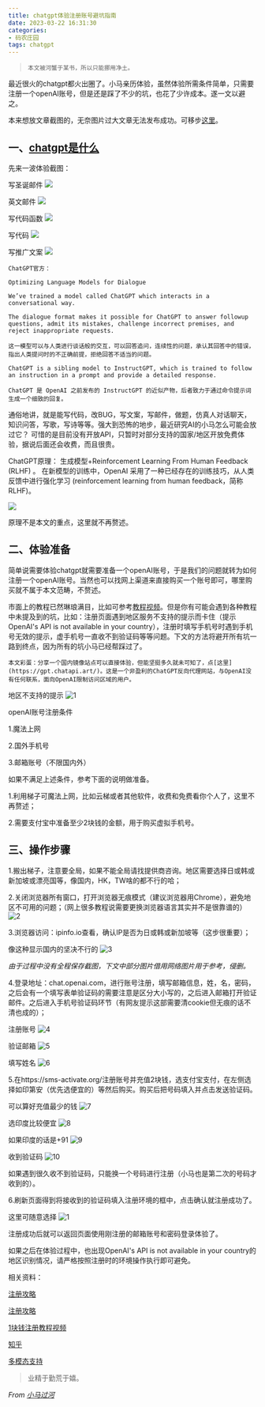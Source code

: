 ```yaml
---
title: chatgpt体验注册账号避坑指南
date: 2023-03-22 16:31:30
categories:
- 码农庄园
tags: chatgpt
---
```


> `本文被河蟹于某书，所以只能挪用净土。`

最近很火的chatgpt都火出圈了。小马亲历体验，虽然体验所需条件简单，只需要注册一个openAI账号，但是还是踩了不少的坑，也花了少许成本。遂一文以避之。

本来想放文章截图的，无奈图片过大文章无法发布成功。可移步[这里](https://github.com/lh16/lh16.github.io/issues/5)。

## **一、[chatgpt是什么](https://www.bilibili.com/video/BV1JR4y1C7Vt/?is_story_h5=false&p=1&share_from=ugc&share_medium=iphone&share_plat=ios&share_session_id=CF3D6B83-0241-4E84-A2D3-FC24BAC100D4&share_source=WEIXIN&share_tag=s_i&timestamp=1670552032&unique_k=W4YSsvf&vd_source=213a73edfb5d4ab7422f4d5392dca364)**

先来一波体验截图：

写圣诞邮件
![](https://user-images.githubusercontent.com/22761849/227123215-7ac8b4af-7852-4585-994a-32aa98e7fd43.png)

英文邮件
![](https://user-images.githubusercontent.com/22761849/227123221-13ab0436-b49a-4d29-9c07-e87103e30344.png)

写代码函数
![](https://user-images.githubusercontent.com/22761849/227123226-c2df562d-7361-4328-b3ea-398818fcf1e9.png)

写代码
![](https://user-images.githubusercontent.com/22761849/227123228-d6d8f344-d597-4b7f-8c21-797cc5a9efb5.png)

写推广文案
![](https://user-images.githubusercontent.com/22761849/227123230-f837a472-6717-491c-b136-825c8aa4cc17.png)

```
ChatGPT官方：

Optimizing Language Models for Dialogue

We’ve trained a model called ChatGPT which interacts in a conversational way.

The dialogue format makes it possible for ChatGPT to answer followup questions, admit its mistakes, challenge incorrect premises, and reject inappropriate requests.

这一模型可以与人类进行谈话般的交互，可以回答追问，连续性的问题，承认其回答中的错误，指出人类提问时的不正确前提，拒绝回答不适当的问题。

ChatGPT is a sibling model to InstructGPT, which is trained to follow an instruction in a prompt and provide a detailed response.

ChatGPT 是 OpenAI 之前发布的 InstructGPT 的近似产物，后者致力于通过命令提示词生成一个细致的回复。
```

通俗地讲，就是能写代码，改BUG，写文案，写邮件，做题，仿真人对话聊天，知识问答，写歌，写诗等等。强大到恐怖的地步，最近研究AI的小马怎么可能会放过它？
可惜的是目前没有开放API，只暂时对部分支持的国家/地区开放免费体验，据说后面还会收费，而且很贵。

ChatGPT原理： 生成模型+Reinforcement Learning From Human Feedback (RLHF) 。
在新模型的训练中，OpenAI 采用了一种已经存在的训练技巧，从人类反馈中进行强化学习 (reinforcement learning from human feedback，简称 RLHF)。

![](https://user-images.githubusercontent.com/22761849/227123233-35a7f9c5-9ca7-4b16-a518-25e711ee4b61.png)

原理不是本文的重点，这里就不再赘述。

## **二、体验准备**

简单说需要体验chatgpt就需要准备一个openAI账号，于是我们的问题就转为如何注册一个openAI账号。当然也可以找网上渠道来直接购买一个账号即可，哪里购买就不属于本文范畴，不赘述。

市面上的教程已然琳琅满目，比如可参考[教程视频](https://www.bilibili.com/video/BV1GW4y1g7sV/?spm_id_from=333.337.search-card.all.click&vd_source=213a73edfb5d4ab7422f4d5392dca364)。但是你有可能会遇到各种教程中未提及到的坑，比如：注册页面遇到地区服务不支持的提示而卡住（提示OpenAI's API is not available in your country），注册时填写手机号时遇到手机号无效的提示，虚手机号一直收不到验证码等等问题。下文的方法将避开所有坑一路到终点，因为所有的坑小马已经帮踩过了。

```本文彩蛋：分享一个国内镜像站点可以直接体验，但能坚挺多久就未可知了，点[这里](https://gpt.chatapi.art/)。这是一个非盈利的ChatGPT反向代理网站，与OpenAI没有任何联系，面向OpenAI限制访问区域的用户。```

地区不支持的提示
![1](https://user-images.githubusercontent.com/22761849/227126610-06fc188e-320d-40bc-8da6-5407114a8e3b.jpg)

openAI账号注册条件

1.魔法上网

2.国外手机号

3.邮箱账号（不限国内外）

如果不满足上述条件，参考下面的说明做准备。

1.利用梯子可魔法上网，比如云梯或者其他软件，收费和免费看你个人了，这里不再赘述；

2.需要支付宝中准备至少2块钱的金额，用于购买虚拟手机号。


## **三、操作步骤**

1.搬出梯子，注意要全局，如果不能全局请找提供商咨询。地区需要选择日或韩或新加坡或漂亮国等，像国内，HK，TW啥的都不行的哈；

2.关闭浏览器所有窗口，打开浏览器无痕模式（建议浏览器用Chrome），避免地区不可用的问题；（网上很多教程说需要更换浏览器语言其实并不是很靠谱的）
![2](https://user-images.githubusercontent.com/22761849/227126615-fb21c4fe-47a6-41b9-ae9a-e48a4396bec0.png)

3.浏览器访问：ipinfo.io查看，确认IP是否为日或韩或新加坡等（这步很重要）；

像这种显示国内的坚决不行的
![3](https://user-images.githubusercontent.com/22761849/227126617-1eb087b9-5469-45f5-ab1e-637ec90674bc.png)

*由于过程中没有全程保存截图，下文中部分图片借用网络图片用于参考，侵删。*

4.登录地址：chat.openai.com，进行账号注册，填写邮箱信息，姓，名，密码，之后会有一个填写表单验证码的需要注意是区分大小写的，之后进入邮箱打开验证邮件。之后进入手机号验证码环节（有网友提示这部需要清cookie但无痕的话不清也成的）；

注册账号
![4](https://user-images.githubusercontent.com/22761849/227126620-da9f56e5-2f21-4e90-b089-e8491ed69b5b.jpg)

验证邮箱
![5](https://user-images.githubusercontent.com/22761849/227126624-cb0fa9c8-6b44-4c9d-8434-63722769ae16.jpg)

填写姓名
![6](https://user-images.githubusercontent.com/22761849/227126627-6a7f074d-9bd9-4b24-9c8a-c804861e0e6a.png)

5.在https://sms-activate.org/注册账号并充值2块钱，选支付宝支付，在左侧选择如印第安（优先选便宜的）等然后购买。购买后把号码填入并点击发送验证码。

可以算好充值最少的钱
![7](https://user-images.githubusercontent.com/22761849/227126633-c764160b-7e66-447d-ba46-ca9d20b054f6.png)

选印度比较便宜
![8](https://user-images.githubusercontent.com/22761849/227126636-b43b5fdd-4a87-4413-aac2-2b2ac783f732.png)

如果印度的话是+91
![9](https://user-images.githubusercontent.com/22761849/227126641-c11e802f-acb3-476a-8e72-27072bbe7680.png)

收到验证码
![10](https://user-images.githubusercontent.com/22761849/227126647-88bef324-277c-4c41-9630-a0c6ad55fa6d.png)

如果遇到很久收不到验证码，只能换一个号码进行注册（小马也是第二次的号码才收到的）。

6.刷新页面得到将接收到的验证码填入注册环境的框中，点击确认就注册成功了。

这里可随意选择
![1](https://user-images.githubusercontent.com/22761849/227128870-f95bae28-c426-40d9-954a-2eb3fa5c6fec.png)

注册成功后就可以返回页面使用刚注册的邮箱账号和密码登录体验了。

如果之后在体验过程中，也出现OpenAI's API is not available in your country的地区识别情况，请严格按照注册时的环境操作执行即可避免。

相关资料：

[注册攻略](https://blog.csdn.net/duoshehuan6005/article/details/128184450?ops_request_misc=%257B%2522request%255Fid%2522%253A%2522167047811116782428690998%2522%252C%2522scm%2522%253A%252220140713.130102334..%2522%257D&request_id=167047811116782428690998&biz_id=0&utm_medium=distribute.pc_search_result.none-task-blog-2~all~top_positive~default-1-128184450-null-null.142%5Ev68%5Epc_rank_34_queryrelevant25,201%5Ev4%5Eadd_ask,213%5Ev2%5Et3_control1&utm_term=%20ChatGPT&spm=1018.2226.3001.4187)

[注册攻略](https://zblogs.top/how-to-register-openai-chatgpt-in-china/)

[1块钱注册教程视频](https://www.bilibili.com/video/BV1GW4y1g7sV/?spm_id_from=333.337.search-card.all.click&vd_source=213a73edfb5d4ab7422f4d5392dca364)

[知乎](https://www.zhihu.com/question/570062224?utm_id=0)

[多模态支持](https://mp.weixin.qq.com/s/kA7FBZsT6SIvwIkRwFS-xw)



> 业精于勤荒于嬉。

*From [小马过河](https://lh16.github.io)*
